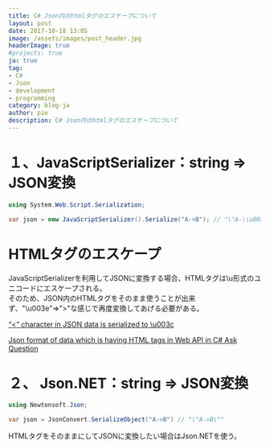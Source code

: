 ```yaml
---
title: C# Json内のhtmlタグのエスケープについて
layout: post
date: 2017-10-18 13:05
image: /assets/images/post_header.jpg
headerImage: true
#projects: true
ja: true
tag:
- C#
- Json
- development
- programming
category: blog-ja
author: pie
description: C# Json内のhtmlタグのエスケープについて
---
```


# １、JavaScriptSerializer：string ⇒ JSON変換
```cs
using System.Web.Script.Serialization;

var json = new JavaScriptSerializer().Serialize("A->B"); // "\"A-\\u003eB\"
```

# HTMLタグのエスケープ
JavaScriptSerializerを利用してJSONに変換する場合、HTMLタグは\u形式のユニコードにエスケープされる。<br>
そのため、JSON内のHTMLタグをそのまま使うことが出来ず、"\\u003e"⇒">"な感じで再度変換してあげる必要がある。<br>

[“<” character in JSON data is serialized to \u003c](https://stackoverflow.com/questions/21592283/character-in-json-data-is-serialized-to-u003c)

[Json format of data which is having HTML tags in Web API in C#
Ask Question](https://stackoverflow.com/questions/27190541/json-format-of-data-which-is-having-html-tags-in-web-api-in-c-sharp)


# ２、 Json.NET：string ⇒ JSON変換
```cs
using Newtonsoft.Json;

var json = JsonConvert.SerializeObject("A->B") // "\"A->B\""
```
HTMLタグをそのままにしてJSONに変換したい場合はJson.NETを使う。



